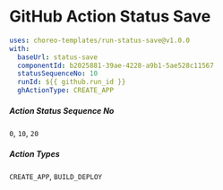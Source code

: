 # GitHub Action Status Save

```yaml
uses: choreo-templates/run-status-save@v1.0.0
with:
  baseUrl: status-save
  componentId: b2025881-39ae-4228-a9b1-5ae528c11567
  statusSequenceNo: 10
  runId: ${{ github.run_id }}
  ghActionType: CREATE_APP
```

##### Action Status Sequence No

`0`, `10`, `20`

##### Action Types

`CREATE_APP`, `BUILD_DEPLOY`
